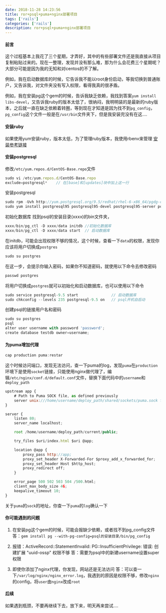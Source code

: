 ```yaml
---
date: 2018-11-28 14:23:56
title: ror+psql+puma+nginx部署项目
tags: ['rails']
categories: ['rails']
description: ror+psql+puma+nginx部署项目
---
```

#### 前言
这个过程基本上我花了三个星期，才弄好，其中的有些部署文件还是我直接从项目复制粘贴过来的。现在一整理，发现并没有那么难，那为什么会花费三个星期呢？大部分可能是因为我的无知和对centos的不了解。

例如，我在启动数据库的时候，它告诉我不能以root身份启动，等我切换到普通账户，又告诉我，对文件夹没有写入权限，看得我真的很矛盾。

例如，我在安装pg这个gem的时候，告诉我缺乏依赖，我找到答案`yum install libs-devel`，又告诉我ruby的版本太低了，很纳闷，我明明装的是最新的ruby版本，之后就一直在缺乏依赖着转圈，等到现在才知道是因为找不到`pg_config`， `pg_config`这个文件一般是在`/usr/bin`文件夹下，但是我安装完没有在这....

#### 安装ruby
如果使用yum安装ruby，版本太低，为了管理ruby版本，我使用rbenv来管理
[安装参考链接](https://linuxize.com/post/how-to-install-ruby-on-centos-7/)

#### 安装postgresql
修改`/etc/yum.repos.d/CentOS-Base.repo`文件

```js
sudo vi /etc/yum.repos.d/CentOS-Base.repo
exclude=postgresql*    // 在[base]和[updates]块中加上这一行
```

安装postgresql
```js
sudo rpm -Uvh http://yum.postgresql.org/9.5/redhat/rhel-6-x86_64/pgdg-centos95-9.5-1.noarch.rpm
sudo yum install postgresql95 postgresql95-devel postgresql95-server postgresql95-libs postgresql95-contrib
```

初始化数据库
找到psql的安装目录(xxxx)的bin文件夹，

```js
xxxx/bin/pg_ctl -D xxxx/data initdb //初始化数据库
xxxx/bin/pg_ctl -D xxxx/data start  // 启动数据库
```

在initdb，可能会出现权限不够的情况，这个时候，查看一下`data`的权限，发现你应该将用户切换成`postgres`
```js
sudo su postgres
```
在这一步，会提示你输入密码，如果你不知道密码，就使用以下命令去修改密码

```js
passwd postgres
```

将用户切换成`postgres`就可以初始化和启动数据库，也可以使用以下命令

```js
sudo service postgresql-9.5 start               // 启动数据库
sudo chkconfig --levels 235 postgresql-9.5 on   // psql开机自启动
```

创建psql的链接用户名和密码
```js
sudo su postgres
psql
alter user username with password 'password';
create database testdb owner=username;
```


#### 为puma增加代理
```js
cap production puma:restar
```
这个时候访问端口，发现无法访问，查一下puma的log，发现`puma`在`production`环境下是使用`socket`链接，只能使用nginx做代理了，编辑`/etc/nginx/conf.d/default.conf`文件，替换下面代码中的`username`和`deploy_path`

```js
upstream app {
    # Path to Puma SOCK file, as defined previously
    server unix:///home/username/deploy_path/shared/sockets/puma.sock fail_timeout=0;
}

server {
    listen 80;
    server_name localhost;

    root /home/username/deploy_path/current/public;

    try_files $uri/index.html $uri @app;

    location @app {
        proxy_pass http://app;
        proxy_set_header X-Forwarded-For $proxy_add_x_forwarded_for;
        proxy_set_header Host $http_host;
        proxy_redirect off;
    }

    error_page 500 502 503 504 /500.html;
    client_max_body_size 4G;
    keepalive_timeout 10;
}
```
关于`puma`的`sock`的地址，你查一下`puma`的`log`确认一下

#### 你可能遇到的问题
1. 在安装pg这个gem的时候，可能会报缺少依赖，或者找不到pg_config文件
答：`gem install pg --with-pg-config=psql的安装目录/bin/pg_config`

2. 报错：ActiveRecord::StatementInvalid: PG::InsufficientPrivilege: 错误:  创建扩展 "uuid-ossp" 权限不够
答：需要为psql中的新建username设置super权限

3. 即使你添加了nginx代理，你发现，网站还是无法访问
答：可以查一下`/var/log/nginx/nginx_error.log`，我遇到的原因是权限不够，修改`nginx`的config，将`user`由`nginx`改成`root`


#### 后续
如果遇到瓶颈，不要再继续下去，放下来，明天再来尝试....

